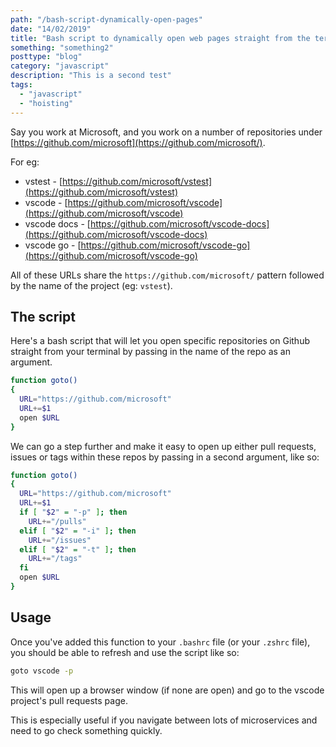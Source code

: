```yaml
---
path: "/bash-script-dynamically-open-pages"
date: "14/02/2019"
title: "Bash script to dynamically open web pages straight from the terminal"
something: "something2"
posttype: "blog"
category: "javascript"
description: "This is a second test"
tags:
  - "javascript"
  - "hoisting"
---
```


Say you work at Microsoft, and you work on a number of repositories under [https://github.com/microsoft](https://github.com/microsoft/). 

For eg: 

- vstest - [https://github.com/microsoft/vstest](https://github.com/microsoft/vstest)
- vscode - [https://github.com/microsoft/vscode](https://github.com/microsoft/vscode)
- vscode docs - [https://github.com/microsoft/vscode-docs](https://github.com/microsoft/vscode-docs)
- vscode go - [https://github.com/microsoft/vscode-go](https://github.com/microsoft/vscode-go)

All of these URLs share the `https://github.com/microsoft/` pattern followed by the name of the project (eg: `vstest`).

## The script

Here's a bash script that will let you open specific repositories on Github straight from your terminal by passing in the name of the repo as an argument.

```bash
function goto()
{
  URL="https://github.com/microsoft"
  URL+=$1
  open $URL
}
```
We can go a step further and make it easy to open up either pull requests, issues or tags within these repos by passing in a second argument, like so:

```bash
function goto()
{
  URL="https://github.com/microsoft"
  URL+=$1
  if [ "$2" = "-p" ]; then
    URL+="/pulls"
  elif [ "$2" = "-i" ]; then
    URL+="/issues"
  elif [ "$2" = "-t" ]; then
    URL+="/tags"
  fi
  open $URL
}
```

## Usage

Once you've added this function to your `.bashrc` file (or your `.zshrc` file), you should be able to refresh and use the script like so: 

```bash
goto vscode -p
```

This will open up a browser window (if none are open) and go to the vscode project's pull requests page. 

This is especially useful if you navigate between lots of microservices and need to go check something quickly. 
